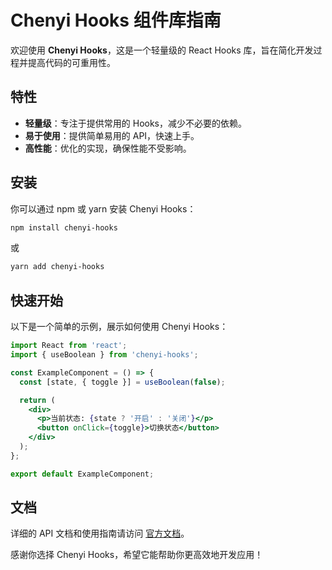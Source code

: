 # Chenyi Hooks 组件库指南

欢迎使用 **Chenyi Hooks**，这是一个轻量级的 React Hooks 库，旨在简化开发过程并提高代码的可重用性。

## 特性

- **轻量级**：专注于提供常用的 Hooks，减少不必要的依赖。
- **易于使用**：提供简单易用的 API，快速上手。
- **高性能**：优化的实现，确保性能不受影响。

## 安装

你可以通过 npm 或 yarn 安装 Chenyi Hooks：

```bash
npm install chenyi-hooks
```

或

```bash
yarn add chenyi-hooks
```

## 快速开始

以下是一个简单的示例，展示如何使用 Chenyi Hooks：

```jsx
import React from 'react';
import { useBoolean } from 'chenyi-hooks';

const ExampleComponent = () => {
  const [state, { toggle }] = useBoolean(false);

  return (
    <div>
      <p>当前状态: {state ? '开启' : '关闭'}</p>
      <button onClick={toggle}>切换状态</button>
    </div>
  );
};

export default ExampleComponent;
```

## 文档

详细的 API 文档和使用指南请访问 [官方文档](#)。

感谢你选择 Chenyi Hooks，希望它能帮助你更高效地开发应用！

```

```
